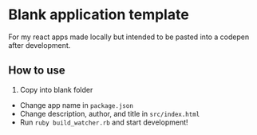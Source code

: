 # Blank application template

For my react apps made locally but intended to be pasted into a codepen after development.

## How to use

1. Copy into blank folder
- Change app name in `package.json`
- Change description, author, and title in `src/index.html`
- Run `ruby build_watcher.rb` and start development!
